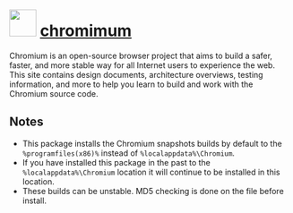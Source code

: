 # <img src="" width="48" height="48"/> [chromimum](https://chocolatey.org/packages/chromimum)

Chromium is an open-source browser project that aims to build a safer, faster, and more stable way for all Internet users to experience the web. This site contains design documents, architecture overviews, testing information, and more to help you learn to build and work with the Chromium source code.

## Notes

- This package installs the Chromium snapshots builds by default to the `%programfiles(x86)%` instead of `%localappdata%\Chromium`.
- If you have installed this package in the past to the `%localappdata%\Chromium` location it will continue to be installed in this location.
- These builds can be unstable. MD5 checking is done on the file before install.
